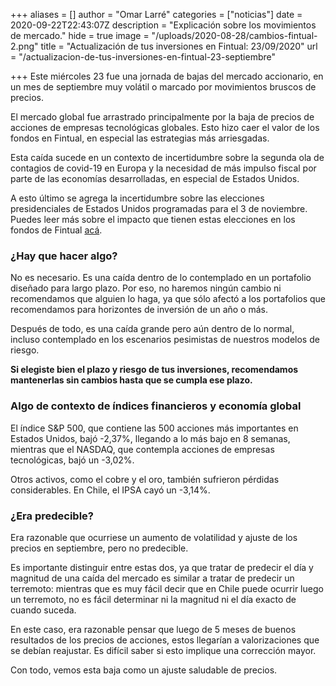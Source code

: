 +++
aliases = []
author = "Omar Larré"
categories = ["noticias"]
date = 2020-09-22T22:43:07Z
description = "Explicación sobre los movimientos de mercado."
hide = true
image = "/uploads/2020-08-28/cambios-fintual-2.png"
title = "Actualización de tus inversiones en Fintual: 23/09/2020"
url = "/actualizacion-de-tus-inversiones-en-fintual-23-septiembre"

+++
Este miércoles 23 fue una jornada de bajas del mercado accionario, en un mes de septiembre muy volátil o marcado por movimientos bruscos de precios.

El mercado global fue arrastrado principalmente por la baja de precios de acciones de empresas tecnológicas globales. Esto hizo caer el valor de los fondos en Fintual, en especial las estrategias más arriesgadas.

Esta caída sucede en un contexto de incertidumbre sobre la segunda ola de contagios de covid-19 en Europa y la necesidad de más impulso fiscal por parte de las economías desarrolladas, en especial de Estados Unidos.

A esto último se agrega la incertidumbre sobre las elecciones presidenciales de Estados Unidos programadas para el 3 de noviembre. Puedes leer más sobre el impacto que tienen estas elecciones en los fondos de Fintual [acá](https://edu.fintual.cl/elecciones-usa-y-el-impacto-en-fintual/).

### ¿Hay que hacer algo?

No es necesario. Es una caída dentro de lo contemplado en un portafolio diseñado para largo plazo. Por eso, no haremos ningún cambio ni recomendamos que alguien lo haga, ya que sólo afectó a los portafolios que recomendamos para horizontes de inversión de un año o más.

Después de todo, es una caída grande pero aún dentro de lo normal, incluso contemplado en los escenarios pesimistas de nuestros modelos de riesgo.

**Si elegiste bien el plazo y riesgo de tus inversiones, recomendamos mantenerlas sin cambios hasta que se cumpla ese plazo.**

### Algo de contexto de índices financieros y economía global

El índice S&P 500, que contiene las 500 acciones más importantes en Estados Unidos, bajó -2,37%, llegando a lo más bajo en 8 semanas, mientras que el NASDAQ, que contempla acciones de empresas tecnológicas, bajó un -3,02%.

Otros activos, como el cobre y el oro, también sufrieron pérdidas considerables. En Chile, el IPSA cayó un -3,14%.

### ¿Era predecible?

Era razonable que ocurriese un aumento de volatilidad y ajuste de los precios en septiembre, pero no predecible.

Es importante distinguir entre estas dos, ya que tratar de predecir el día y magnitud de una caída del mercado es similar a tratar de predecir un terremoto: mientras que es muy fácil decir que en Chile puede ocurrir luego un terremoto, no es fácil determinar ni la magnitud ni el día exacto de cuando suceda.

En este caso, era razonable pensar que luego de 5 meses de buenos resultados de los precios de acciones, estos llegarían a valorizaciones que se debían reajustar. Es difícil saber si esto implique una corrección mayor.

Con todo, vemos esta baja como un ajuste saludable de precios.